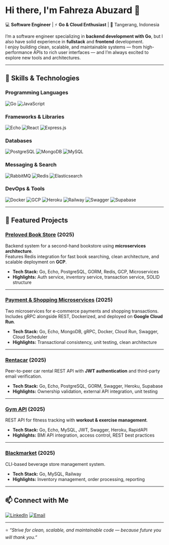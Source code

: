 # Hi there, I'm Fahreza Abuzard 👋

💻 **Software Engineer** | ⚡ **Go & Cloud Enthusiast** | 📍 Tangerang, Indonesia  

I’m a software engineer specializing in **backend development with Go**, but I also have solid experience in **fullstack** and **frontend** development.  
I enjoy building clean, scalable, and maintainable systems — from high-performance APIs to rich user interfaces — and I’m always excited to explore new tools and architectures.

---

## 🧰 Skills & Technologies

### **Programming Languages**
![Go](https://img.shields.io/badge/-Go-00ADD8?style=flat&logo=go&logoColor=white)
![JavaScript](https://img.shields.io/badge/-JavaScript-F7DF1E?style=flat&logo=javascript&logoColor=black)

### **Frameworks & Libraries**
![Echo](https://img.shields.io/badge/-Echo-00ADD8?style=flat&logo=go&logoColor=white)
![React](https://img.shields.io/badge/-React-61DAFB?style=flat&logo=react&logoColor=black)
![Express.js](https://img.shields.io/badge/-Express.js-000000?style=flat&logo=express&logoColor=white)

### **Databases**
![PostgreSQL](https://img.shields.io/badge/-PostgreSQL-4169E1?style=flat&logo=postgresql&logoColor=white)
![MongoDB](https://img.shields.io/badge/-MongoDB-47A248?style=flat&logo=mongodb&logoColor=white)
![MySQL](https://img.shields.io/badge/-MySQL-4479A1?style=flat&logo=mysql&logoColor=white)

### **Messaging & Search**
![RabbitMQ](https://img.shields.io/badge/-RabbitMQ-FF6600?style=flat&logo=rabbitmq&logoColor=white)
![Redis](https://img.shields.io/badge/-Redis-DC382D?style=flat&logo=redis&logoColor=white)
![Elasticsearch](https://img.shields.io/badge/-Elasticsearch-005571?style=flat&logo=elasticsearch&logoColor=white)

### **DevOps & Tools**
![Docker](https://img.shields.io/badge/-Docker-2496ED?style=flat&logo=docker&logoColor=white)
![GCP](https://img.shields.io/badge/-Google_Cloud-4285F4?style=flat&logo=google-cloud&logoColor=white)
![Heroku](https://img.shields.io/badge/-Heroku-430098?style=flat&logo=heroku&logoColor=white)
![Railway](https://img.shields.io/badge/-Railway-0B0D0E?style=flat&logo=railway&logoColor=white)
![Swagger](https://img.shields.io/badge/-Swagger-85EA2D?style=flat&logo=swagger&logoColor=black)
![Supabase](https://img.shields.io/badge/-Supabase-3ECF8E?style=flat&logo=supabase&logoColor=white)

---

## 📌 Featured Projects

### [**Preloved Book Store**](https://github.com/fabuzard/hacktiv8-final-preloved-book) (2025)
Backend system for a second-hand bookstore using **microservices architecture**.  
Features Redis integration for fast book searching, clean architecture, and scalable deployment on **GCP**.
- **Tech Stack:** Go, Echo, PostgreSQL, GORM, Redis, GCP, Microservices
- **Highlights:** Auth service, inventory service, transaction service, SOLID structure

---

### [**Payment & Shopping Microservices**](https://github.com/fabuzard/Payment-Shopping-Microservices) (2025)
Two microservices for e-commerce payments and shopping transactions.  
Includes gRPC alongside REST, Dockerized, and deployed on **Google Cloud Run**.
- **Tech Stack:** Go, Echo, MongoDB, gRPC, Docker, Cloud Run, Swagger, Cloud Scheduler
- **Highlights:** Transactional consistency, unit testing, clean architecture

---

### [**Rentacar**](https://github.com/fabuzard/Rentacar-API) (2025)
Peer-to-peer car rental REST API with **JWT authentication** and third-party email verification.
- **Tech Stack:** Go, Echo, PostgreSQL, GORM, Swagger, Heroku, Supabase
- **Highlights:** Ownership validation, external API integration, unit testing

---

### [**Gym API**](https://github.com/fabuzard/Gym-go-app) (2025)
REST API for fitness tracking with **workout & exercise management**.
- **Tech Stack:** Go, Echo, MySQL, JWT, Swagger, Heroku, RapidAPI
- **Highlights:** BMI API integration, access control, REST best practices

---

### [**Blackmarket**](https://github.com/fabuzard) (2025)
CLI-based beverage store management system.
- **Tech Stack:** Go, MySQL, Railway
- **Highlights:** Inventory management, order processing, reporting

---

## 📫 Connect with Me
[![LinkedIn](https://img.shields.io/badge/-Fahreza%20Abuzard-0077B5?style=flat&logo=linkedin&logoColor=white)](https://www.linkedin.com/in/fahreza-abuzard)
[![Email](https://img.shields.io/badge/-Email%20Me-D14836?style=flat&logo=gmail&logoColor=white)](mailto:fahreza.abuzard@gmail.com)

---

⭐️ _“Strive for clean, scalable, and maintainable code — because future you will thank you.”_
